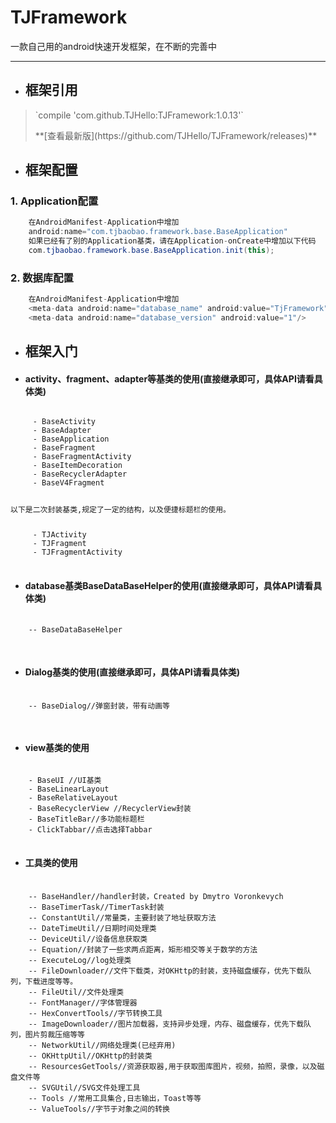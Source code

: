 # TJFramework
一款自己用的android快速开发框架，在不断的完善中
- - -
- ## **框架引用**


><p>`compile 'com.github.TJHello:TJFramework:1.0.13'`</p>**[查看最新版](https://github.com/TJHello/TJFramework/releases)**


- ## **框架配置**

### **1. Application配置**

```java
    在AndroidManifest-Application中增加
    android:name="com.tjbaobao.framework.base.BaseApplication"
    如果已经有了别的Application基类，请在Application-onCreate中增加以下代码
    com.tjbaobao.framework.base.BaseApplication.init(this);
```


    
### **2. 数据库配置**

```java
    在AndroidManifest-Application中增加
    <meta-data android:name="database_name" android:value="TjFramework" />
    <meta-data android:name="database_version" android:value="1"/>
```

    
- ## **框架入门**

+ #### **activity、fragment、adapter等基类的使用(直接继承即可，具体API请看具体类)**
<pre>
<code>
     - BaseActivity
     - BaseAdapter
     - BaseApplication
     - BaseFragment
     - BaseFragmentActivity
     - BaseItemDecoration
     - BaseRecyclerAdapter
     - BaseV4Fragment
     <p>以下是二次封装基类,规定了一定的结构，以及便捷标题栏的使用。</p>
     - TJActivity
     - TJFragment
     - TJFragmentActivity
</code>
</pre>
 + #### **database基类BaseDataBaseHelper的使用(直接继承即可，具体API请看具体类)**
 
 <pre>
 <code>
    -- BaseDataBaseHelper
 </code>
 </pre>

 + #### **Dialog基类的使用(直接继承即可，具体API请看具体类)**

 <pre>
 <code>
    -- BaseDialog//弹窗封装，带有动画等
 </code>
 </pre>

 + #### **view基类的使用**

<pre>
<code>
    - BaseUI //UI基类
    - BaseLinearLayout
    - BaseRelativeLayout
    - BaseRecyclerView //RecyclerView封装
    - BaseTitleBar//多功能标题栏
    - ClickTabbar//点击选择Tabbar
</code>
</pre>

 + #### **工具类的使用**

 <pre>
 <code>
    -- BaseHandler//handler封装，Created by Dmytro Voronkevych
    -- BaseTimerTask//TimerTask封装
    -- ConstantUtil//常量类，主要封装了地址获取方法
    -- DateTimeUtil//日期时间处理类
    -- DeviceUtil//设备信息获取类
    -- Equation//封装了一些求两点距离，矩形相交等关于数学的方法
    -- ExecuteLog//log处理类
    -- FileDownloader//文件下载类，对OKHttp的封装，支持磁盘缓存，优先下载队列，下载进度等等。
    -- FileUtil//文件处理类
    -- FontManager//字体管理器
    -- HexConvertTools//字节转换工具
    -- ImageDownloader//图片加载器，支持异步处理，内存、磁盘缓存，优先下载队列，图片剪裁压缩等等
    -- NetworkUtil//网络处理类(已经弃用)
    -- OKHttpUtil//OKHttp的封装类
    -- ResourcesGetTools//资源获取器,用于获取图库图片，视频，拍照，录像，以及磁盘文件等
    -- SVGUtil//SVG文件处理工具
    -- Tools //常用工具集合,日志输出，Toast等等
    -- ValueTools//字节于对象之间的转换
 </code>
 </pre>
